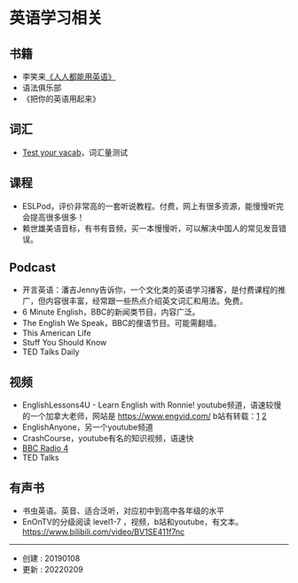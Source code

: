 # 英语学习相关

## 书籍

- 李笑来[《人人都能用英语》](https://github.com/xiaolai/everyone-can-use-english)
- 语法俱乐部
- 《把你的英语用起来》

## 词汇

- [Test your vacab](http://testyourvocab.com/)，词汇量测试

## 课程

- ESLPod，评价非常高的一套听说教程。付费，网上有很多资源，能慢慢听完会提高很多很多！
- 赖世雄美语音标，有书有音频，买一本慢慢听，可以解决中国人的常见发音错误。


## Podcast

- 开言英语：潘吉Jenny告诉你，一个文化类的英语学习播客，是付费课程的推广，但内容很丰富，经常跟一些热点介绍英文词汇和用法。免费。
- 6 Minute English，BBC的新闻类节目，内容广泛。
- The English We Speak，BBC的俚语节目。可能需翻墙。
- This American Life
- Stuff You Should Know
- TED Talks Daily

## 视频

- EnglishLessons4U - Learn English with Ronnie! youtube频道，语速较慢的一个加拿大老师，网站是 https://www.engvid.com/  b站有转载：[1](https://www.bilibili.com/video/av6284532/) [2](https://www.bilibili.com/video/av6238252/)
- EnglishAnyone，另一个youtube频道
- CrashCourse，youtube有名的知识视频，语速快
- [BBC Radio 4](https://www.bbc.co.uk/radio4)
- TED Talks

## 有声书

- 书虫英语。英音、适合泛听，对应初中到高中各年级的水平
- EnOnTV的分级阅读 level1-7 ，视频，b站和youtube，有文本。 https://www.bilibili.com/video/BV1SE411f7nc


---

- 创建 : 20190108
- 更新 : 20220209